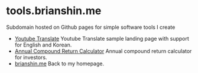 # tools.brianshin.me
Subdomain hosted on Github pages for simple software tools I create

 - [Youtube Translate](https://tools.brianshin.me/youtube-translate) Youtube Translate sample landing page with support for English and Korean.
 - [Annual Compound Return Calculator](https://tools.brianshin.me/annual-return-calculator) Annual compound return calculator for investors.
 - [brianshin.me](https://www.brianshin.me) Back to my homepage.